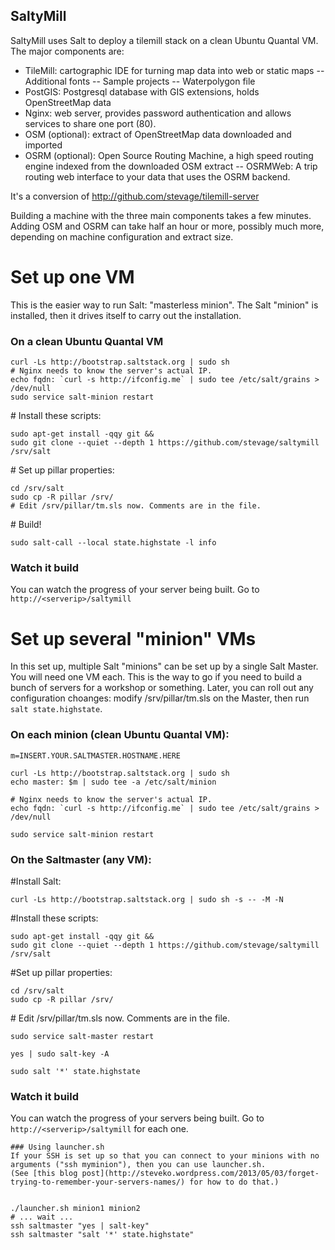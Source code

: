 SaltyMill
---------

SaltyMill uses Salt to deploy a tilemill stack on a clean Ubuntu Quantal VM. The major components are:

- TileMill: cartographic IDE for turning map data into web or static maps
-- Additional fonts
-- Sample projects
-- Waterpolygon file
- PostGIS: Postgresql database with GIS extensions, holds OpenStreetMap data
- Nginx: web server, provides password authentication and allows services to share one port (80).
- OSM (optional): extract of OpenStreetMap data downloaded and imported
- OSRM (optional): Open Source Routing Machine, a high speed routing engine indexed from the downloaded OSM extract
-- OSRMWeb: A trip routing web interface to your data that uses the OSRM backend.

It's a conversion of http://github.com/stevage/tilemill-server

Building a machine with the three main components takes a few minutes. Adding OSM and OSRM can take
half an hour or more, possibly much more, depending on machine configuration and extract size.

# Set up one VM
This is the easier way to run Salt: "masterless minion". The Salt "minion" is installed, then it drives itself to
carry out the installation.

### On a clean Ubuntu Quantal VM
```
curl -Ls http://bootstrap.saltstack.org | sudo sh
# Nginx needs to know the server's actual IP.
echo fqdn: `curl -s http://ifconfig.me` | sudo tee /etc/salt/grains > /dev/null
sudo service salt-minion restart
```

\# Install these scripts:
```
sudo apt-get install -qqy git && 
sudo git clone --quiet --depth 1 https://github.com/stevage/saltymill /srv/salt
```

\# Set up pillar properties:
```
cd /srv/salt
sudo cp -R pillar /srv/
# Edit /srv/pillar/tm.sls now. Comments are in the file.
```

\# Build!
```
sudo salt-call --local state.highstate -l info
```
### Watch it build
You can watch the progress of your server being built. Go to `http://<serverip>/saltymill`

# Set up several "minion" VMs
In this set up, multiple Salt "minions" can be set up by a single Salt Master. You will need one VM each. This is the way to go if you need to build a bunch of servers for a workshop or something. Later, you can roll out any configuration choanges: modify /srv/pillar/tm.sls on the Master, then run `salt state.highstate`.

### On each minion (clean Ubuntu Quantal VM):
```
m=INSERT.YOUR.SALTMASTER.HOSTNAME.HERE

curl -Ls http://bootstrap.saltstack.org | sudo sh
echo master: $m | sudo tee -a /etc/salt/minion 

# Nginx needs to know the server's actual IP.
echo fqdn: `curl -s http://ifconfig.me` | sudo tee /etc/salt/grains > /dev/null

sudo service salt-minion restart
```

### On the Saltmaster (any VM):

\#Install Salt:

```
curl -Ls http://bootstrap.saltstack.org | sudo sh -s -- -M -N
```

\#Install these scripts:
```
sudo apt-get install -qqy git && 
sudo git clone --quiet --depth 1 https://github.com/stevage/saltymill /srv/salt
```

\#Set up pillar properties:

```
cd /srv/salt
sudo cp -R pillar /srv/
```
\# Edit /srv/pillar/tm.sls now. Comments are in the file.

```
sudo service salt-master restart

yes | sudo salt-key -A

sudo salt '*' state.highstate
```

### Watch it build
You can watch the progress of your servers being built. Go to `http://<serverip>/saltymill` for each one.

```
### Using launcher.sh
If your SSH is set up so that you can connect to your minions with no arguments ("ssh myminion"), then you can use launcher.sh.
(See [this blog post](http://steveko.wordpress.com/2013/05/03/forget-trying-to-remember-your-servers-names/) for how to do that.)


./launcher.sh minion1 minion2
# ... wait ...
ssh saltmaster "yes | salt-key"
ssh saltmaster "salt '*' state.highstate"
